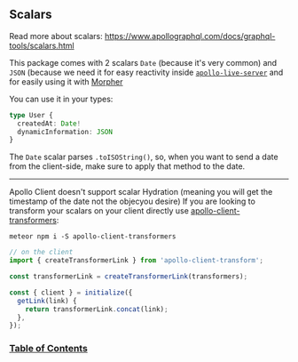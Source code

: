 ## Scalars

Read more about scalars:
https://www.apollographql.com/docs/graphql-tools/scalars.html

This package comes with 2 scalars `Date` (because it's very common) and `JSON` (because we need it for easy reactivity inside [`apollo-live-server`](https://github.com/cult-of-coders/apollo-live-server) and for easily using it with [Morpher](./morpher.md)

You can use it in your types:

```typescript
type User {
  createdAt: Date!
  dynamicInformation: JSON
}
```

The `Date` scalar parses `.toISOString()`, so, when you want to send a date from the client-side, make sure to apply that method to the date.

---

Apollo Client doesn't support scalar Hydration (meaning you will get the timestamp of the date not the objecyou desire) If you are looking to transform your scalars on your client directly use [apollo-client-transformers](https://github.com/cult-of-coders/apollo-client-transformers):

```
meteor npm i -S apollo-client-transformers
```

```js
// on the client
import { createTransformerLink } from 'apollo-client-transform';

const transformerLink = createTransformerLink(transformers);

const { client } = initialize({
  getLink(link) {
    return transformerLink.concat(link);
  },
});
```

### [Table of Contents](index.md)
